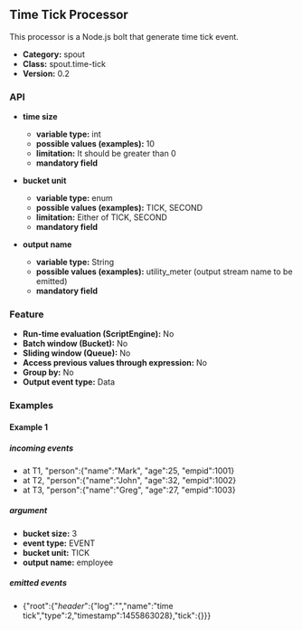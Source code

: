 Time Tick Processor
----------------------

This processor is a Node.js bolt that generate time tick event.

* __Category:__ spout
* __Class:__ spout.time-tick
* __Version:__ 0.2

### API

* __time size__
    * __variable type:__ int
    * __possible values (examples):__ 10
    * __limitation:__ It should be greater than 0
    * __mandatory field__
    
* __bucket unit__
    * __variable type:__ enum
    * __possible values (examples):__ TICK, SECOND
    * __limitation:__ Either of TICK, SECOND
    * __mandatory field__

* __output name__
    * __variable type:__ String
    * __possible values (examples):__ utility_meter (output stream name to be emitted)
    * __mandatory field__


### Feature

* __Run-time evaluation (ScriptEngine):__ No
* __Batch window (Bucket):__ No
* __Sliding window (Queue):__ No
* __Access previous values through expression:__ No
* __Group by:__ No
* __Output event type:__ Data 


### Examples

#### Example 1

##### incoming events
* at T1, "person":{"name":"Mark", "age":25, "empid":1001}
* at T2, "person":{"name":"John", "age":32, "empid":1002}
* at T3, "person":{"name":"Greg", "age":27, "empid":1003}

##### argument
* __bucket size:__ 3
* __event type:__ EVENT
* __bucket unit:__ TICK
* __output name:__ employee

##### emitted events
* {"root":{"_header_":{"log":"","name":"time tick","type":2,"timestamp":1455863028},"tick":{}}}